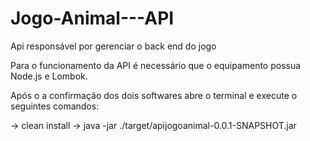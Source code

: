 # Jogo-Animal---API
Api responsável por gerenciar o back end do jogo

Para o funcionamento da API é necessário que o equipamento possua Node.js e Lombok.

Após o a confirmação dos dois softwares abre o terminal e execute o seguintes comandos:

-> clean install
-> java -jar ./target/apijogoanimal-0.0.1-SNAPSHOT.jar


